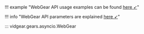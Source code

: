 <!--
===============================================
vidgear library source-code is deployed under the Apache 2.0 License:

Copyright (c) 2019 Abhishek Thakur(@abhiTronix) <abhi.una12@gmail.com>

Licensed under the Apache License, Version 2.0 (the "License");
you may not use this file except in compliance with the License.
You may obtain a copy of the License at

   http://www.apache.org/licenses/LICENSE-2.0

Unless required by applicable law or agreed to in writing, software
distributed under the License is distributed on an "AS IS" BASIS,
WITHOUT WARRANTIES OR CONDITIONS OF ANY KIND, either express or implied.
See the License for the specific language governing permissions and
limitations under the License.
===============================================
-->

!!! example "WebGear API usage examples can be found [here ➶](../../../gears/webgear/usage/)"

!!! info "WebGear API parameters are explained [here ➶](../../../gears/webgear/params/)"

::: vidgear.gears.asyncio.WebGear	
	
    
&nbsp;